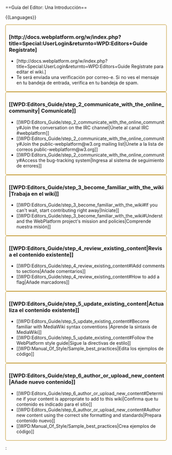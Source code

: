 ==Guía del Editor: Una Introducción==

{{Languages}}

<div class="topic-container">
  <div class="long-topic">
      <div class="place-holder"></div>
      <div class="inner"  style='border:1px solid #b8860b; padding:5px 5px 5px 10px; border-radius:5px; min-height:150px'>
        <h3 style='min-height:30px'>[http://docs.webplatform.org/w/index.php?title=Special:UserLogin&returnto=WPD:Editors+Guide Regístrate]</h3>
        <ul>
            <li>[http://docs.webplatform.org/w/index.php?title=Special:UserLogin&returnto=WPD:Editors+Guide Regístrate para editar el wiki.]</li>
            <li>Te será enviada una verificación por correo-e. Si no ves el mensaje en tu bandeja de entrada, verifica en tu bandeja de spam.</li>
        </ul>
     </div>
  </div>
  
 <div class="long-topic"> 
     <div class="place-holder"></div>
    <div class="inner"  style='border:1px solid #b8860b; padding:5px 5px 5px 10px; border-radius:5px; min-height:150px'>
        <h3 style='min-height:30px'>[[WPD:Editors_Guide/step_2_communicate_with_the_online_community| Comunícate]]</h3>
            <ul>
            <li>[[WPD:Editors_Guide/step_2_communicate_with_the_online_community#Join the conversation on the IRC channel|Únete al canal IRC  #webplatform]]</li>
            <li>[[WPD:Editors_Guide/step_2_communicate_with_the_online_community#Join the public-webplatform@w3.org mailing list|Únete a la lista de correos public-webplatform@w3.org]]</li>
            <li>[[WPD:Editors_Guide/step_2_communicate_with_the_online_community#Access the bug-tracking system|Ingresa al sistema de seguimiento de errores]]</li>
        </ul>
     </div>
  </div>
 
 <div class="long-topic"> 
     <div class="place-holder"></div>
    <div class="inner"  style='border:1px solid #b8860b; padding:5px 5px 5px 10px; border-radius:5px; min-height:150px'>
        <h3 style='min-height:30px'>[[WPD:Editors_Guide/step_3_become_familiar_with_the_wiki|Trabaja en el wiki]]</h3>
            <ul>
            <li>[[WPD:Editors_Guide/step_3_become_familiar_with_the_wiki#If you can't wait, start contributing right away|Iníciate]]</li>
            <li>[[WPD:Editors_Guide/step_3_become_familiar_with_the_wiki#Understand the WebPlatform project's mission and policies|Comprende nuestra misión]]</li>
        </ul>
     </div>
  </div>


 <div class="long-topic"> 
     <div class="place-holder"></div>
    <div class="inner"  style='border:1px solid #b8860b; padding:5px 5px 5px 10px; border-radius:5px; min-height:150px'>
        <h3 style='min-height:30px'>[[WPD:Editors_Guide/step_4_review_existing_content|Revisa el contenido existente]]</h3>
            <ul>
            <li>[[WPD:Editors_Guide/step_4_review_existing_content#IAdd comments to sections|Añade comentarios]]</li>
            <li>[[WPD:Editors_Guide/step_4_review_existing_content#How to add a flag|Añade marcadores]]</li>
        </ul>
     </div>
  </div>
 
 <div class="long-topic"> 
     <div class="place-holder"></div>
    <div class="inner"  style='border:1px solid #b8860b; padding:5px 5px 5px 10px; border-radius:5px; min-height:150px'>
        <h3 style='min-height:30px'>[[WPD:Editors_Guide/step_5_update_existing_content|Actualiza el contenido existente]]</h3>
            <ul>
            <li>[[WPD:Editors_Guide/step_5_update_existing_content#Become familiar with MediaWiki syntax conventions |Aprende la sintaxis de MediaWiki]]</li>
            <li>[[WPD:Editors_Guide/step_5_update_existing_content#Follow the WebPlatform style guide|Sigue la directivas de estilo]]</li>
            <li>[[WPD:Manual_Of_Style/Sample_best_practices|Edita los ejemplos de código]]</li>
        </ul>
     </div>
  </div>

 <div class="long-topic"> 
     <div class="place-holder"></div>
    <div class="inner"  style='border:1px solid #b8860b; padding:5px 5px 5px 10px; border-radius:5px; min-height:150px'>
        <h3 style='min-height:25px'>[[WPD:Editors_Guide/step_6_author_or_upload_new_content|Añade nuevo contenido]]</h3>
            <ul>
            <li>[[WPD:Editors_Guide/step_6_author_or_upload_new_content#Determine if your content is appropriate to add to this wiki|Confirma que tu contenido es indicado para el sitio]]</li>
            <li>[[WPD:Editors_Guide/step_6_author_or_upload_new_content#Author new content using the correct site formatting and standards|Prepara contenido nuevo]]</li>
            <li>[[WPD:Manual_Of_Style/Sample_best_practices|Crea ejemplos de código]]</li>
        </ul>
     </div>
  </div>
 
<div class="clearfixboth"></div>
</div>

:&nbsp;